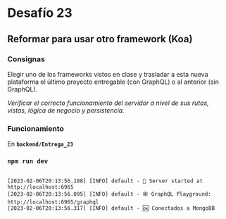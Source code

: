 # Desafío 23

## Reformar para usar otro framework (Koa)

### Consignas

Elegir uno de los frameworks vistos en clase y trasladar a esta nueva plataforma el último proyecto entregable (con GraphQL) o al anterior (sin GraphQL).

*Verificar el correcto funcionamiento del servidor a nivel de sus rutas, vistas, lógica de negocio y persistencia.*

### Funcionamiento

En **`backend/Entrega_23`**

### `npm run dev`

```console

[2023-02-06T20:13:56.188] [INFO] default - 🚀 Server started at http://localhost:6965
[2023-02-06T20:13:56.095] [INFO] default - 🕸️ GraphQL Playground: http://localhost:6965/graphql
[2023-02-06T20:13:56.317] [INFO] default - 🆗 Conectados a MongoDB

```